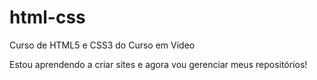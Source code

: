 # html-css
 Curso de HTML5 e CSS3 do Curso em Vídeo

Estou aprendendo a criar sites e agora vou gerenciar meus repositórios!

<a href="https://claudio-bs.github.io/html-css/exercicios/ex001/index.html">